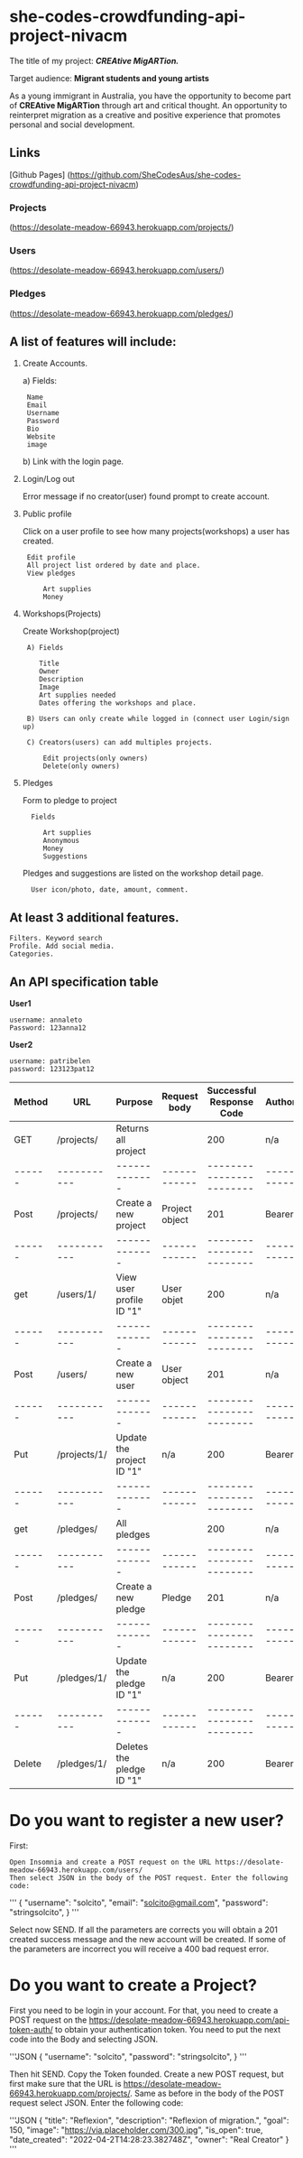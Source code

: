 # she-codes-crowdfunding-api-project-nivacm
The title of my project: **_CREAtive MigARTion._**

Target audience: **Migrant students and young artists**


As a young immigrant in Australia, you have the opportunity to become part of **CREAtive MigARTion** through art and critical thought.
An opportunity to reinterpret migration as a creative and positive experience that promotes personal and social development. 
## Links
[Github Pages] (https://github.com/SheCodesAus/she-codes-crowdfunding-api-project-nivacm)

### Projects
(https://desolate-meadow-66943.herokuapp.com/projects/)

### Users
(https://desolate-meadow-66943.herokuapp.com/users/)

### Pledges 
(https://desolate-meadow-66943.herokuapp.com/pledges/)

## A list of features will include:
1) Create Accounts.

    a) Fields:

        Name
        Email
        Username
        Password
        Bio
        Website
        image
    
    b) Link with the login page.
2) Login/Log out

    Error message if no creator(user) found prompt to create account.
3) Public profile

    Click on a user profile to see how many projects(workshops) a user has created.
        
        Edit profile
        All project list ordered by date and place.
        View pledges
            
            Art supplies
            Money

4) Workshops(Projects)

   Create Workshop(project)

        A) Fields 

           Title
           Owner
           Description
           Image
           Art supplies needed 
           Dates offering the workshops and place.

        B) Users can only create while logged in (connect user Login/sign up)
        
        C) Creators(users) can add multiples projects.
            
            Edit projects(only owners)
            Delete(only owners)

5) Pledges
    
    Form to pledge to project
         
         Fields
            
            Art supplies
            Anonymous
            Money
            Suggestions
    
    Pledges and suggestions are listed on the workshop detail page.
         
         User icon/photo, date, amount, comment.

## At least 3 additional features.

    Filters. Keyword search
    Profile. Add social media.
    Categories.

## An API specification table
    
**User1**
    
    username: annaleto
    Password: 123anna12

**User2**

    username: patribelen
    password: 123123pat12

<!-- TABLE_GENERATE_START -->
 
| Method | URL          | Purpose       | Request body | Successful Response Code | Authorisation/Authentication |
| ------ | -----------  | ------------- | ------------ | ------------------------ | ---------------------------- | 
| GET    | /projects/   | Returns all project   |              |        200               | n/a                          |
| ------ | -----------  | ------------- | ------------ | ------------------------ | ---------------------------- | 
| Post   | /projects/   | Create a new project  | Project object     |        201          | Bearer Token                 |
| ------ | -----------  | ------------- | ------------ | ------------------------ | ---------------------------- | 
| get    | /users/1/    | View user  profile ID "1"   | User  objet  |        200          | n/a                          |
| ------ | -----------  | ------------- | ------------ | ------------------------ | ---------------------------- |  
| Post   | /users/      | Create a new  user | User object         |        201             | n/a                      |
| ------ | -----------  | ------------- | ------------ | ------------------------ | ---------------------------- | 
| Put    | /projects/1/ | Update the  project ID "1"   | n/a          |        200              | Bearer Token            |
| ------ | -----------  | ------------- | ------------ | ------------------------ | ---------------------------- | 
| get    | /pledges/    | All pledges   |              |        200               | n/a                          |
| ------ | -----------  | ------------- | ------------ | ------------------------ | ---------------------------- | 
| Post   | /pledges/    | Create a new pledge  | Pledge       |        201               | n/a                          |
| ------ | -----------  | ------------- | ------------ | ------------------------ | ---------------------------- | 
|Put     |/pledges/1/   | Update the pledge  ID "1"   | n/a          |        200          |Bearer Token                  |
| ------ | -----------  | ------------- | ------------ | ------------------------ | ---------------------------- | 
| Delete |/pledges/1/   | Deletes the pledge ID "1"  | n/a          |        200           | Bearer Token                 |

<!-- TABLE_GENERATE_END -->

# Do you want to register a new user?

First: 
    
    Open Insomnia and create a POST request on the URL https://desolate-meadow-66943.herokuapp.com/users/
    Then select JSON in the body of the POST request. Enter the following code:

'''
{
    "username": "solcito",
    "email": "solcito@gmail.com",
    "password": "stringsolcito",
}
'''

Select now SEND. If all the parameters are corrects you will obtain a 201 created success message and the new account will be created. If some of the parameters are incorrect you will receive a 400 bad request error.

# Do you want to create a Project?
First you need to be login in your account. For that, you need to create a POST request on the https://desolate-meadow-66943.herokuapp.com/api-token-auth/ to obtain your authentication token. You need to put the next code into the Body and selecting JSON.

'''JSON
{
    "username": "solcito",
    "password": "stringsolcito",
}
'''


Then hit SEND. Copy the Token founded. Create a new POST request, but first make sure that the URL is
https://desolate-meadow-66943.herokuapp.com/projects/.
 Same as before in the body of the POST request select JSON. Enter the following code:

 '''JSON
 {
	"title": "Reflexion",
	"description": "Reflexion of migration.",
	"goal": 150,
	"image": "https://via.placeholder.com/300.jpg",
	"is_open": true,
	"date_created": "2022-04-2T14:28:23.382748Z",
	"owner": "Real Creator"
 }
 '''
